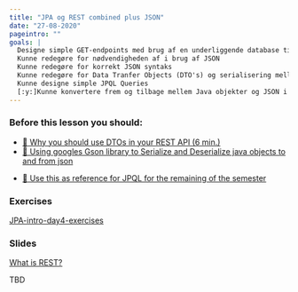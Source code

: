 ```yaml
---
title: "JPA og REST combined plus JSON"
date: "27-08-2020"
pageintro: ""
goals: |
  Designe simple GET-endpoints med brug af en underliggende database tilgået via JPA
  Kunne redegøre for nødvendigheden af i brug af JSON
  Kunne redegøre for korrekt JSON syntaks
  Kunne redegøre for Data Tranfer Objects (DTO's) og serialisering mellem Java objekter og JSON
  Kunne designe simple JPQL Queries
  [:y:]Kunne konvertere frem og tilbage mellem Java objekter og JSON i egen kode
---
```


### Before this lesson you should:

<!--BEGIN readings ##-->

- [:book: Why you should use DTOs in your REST API (6 min.)](https://cassiomolin.com/2016/03/23/why-you-should-use-dtos-in-your-rest-api/)
- [:book: Using googles Gson library to Serialize and Deserialize java objects to and from json](https://www.techiedelight.com/serialization-java-objects-google-gson-library/)
  <!--END readings ##-->
<!--BEGIN readings_guides ##-->
- [:book: Use this as reference for JPQL for the remaining of the semester](https://en.wikibooks.org/wiki/Java_Persistence/JPQL)
<!--END readings_guides ##-->

### Exercises

 <!--BEGIN exercises ##-->

[JPA-intro-day4-exercises](https://docs.google.com/document/d/1c4uti7oLiipp1Sdny9Rwc1aOStfn9aasmWhhhzuTQS8/edit?usp=sharing)

<!--END exercises ##-->

### Slides
[What is REST?](https://docs.google.com/presentation/d/1jpDeuLZvkm4Ls6n8bSwKqKKsISSc2XDd6OLgzS1ZmUM/edit?usp=sharing)

TBD
